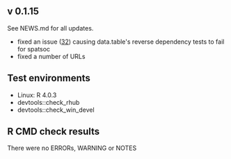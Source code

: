 ## v 0.1.15
See NEWS.md for all updates. 

* fixed an issue ([32](https://github.com/ropensci/spatsoc/issues/32)) causing data.table's reverse dependency tests to fail for spatsoc
* fixed a number of URLs

## Test environments
* Linux: R 4.0.3
* devtools::check_rhub
* devtools::check_win_devel

## R CMD check results

There were no ERRORs, WARNING or NOTES
